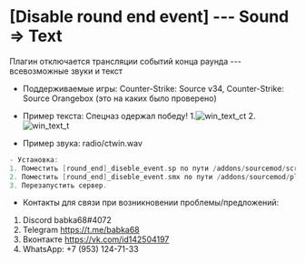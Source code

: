 # [Disable round end event] --- Sound => Text
Плагин отключается трансляции событий конца раунда --- всевозможные звуки и текст
- Поддерживаемые игры: Counter-Strike: Source v34, Counter-Strike: Source Orangebox (это на каких было проверено) 

- Пример текста: Спецназ одержал победу!
1.![win_text_ct](https://user-images.githubusercontent.com/30433617/224519025-b23e7c77-e099-4669-a461-b660f5a27ea8.png)
2.![win_text_t](https://user-images.githubusercontent.com/30433617/224519074-7197717d-7c04-4987-8385-f08a0dc2a315.png)
- Пример звука: radio/ctwin.wav

```cpp
- Установка:
1. Поместить [round_end]_diseble_event.sp по пути /addons/sourcemod/scripting
2. Поместить [round_end]_diseble_event.smx по пути /addons/sourcemod/plugins
3. Перезапустить сервер.
```
- Контакты для связи при возникновении проблемы/предложений:

1. Discord babka68#4072
2. Telegram https://t.me/babka68
3. Вконтакте https://vk.com/id142504197
4. WhatsApp: +7 (953) 124-71-33
